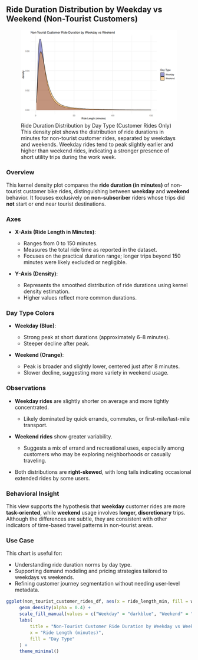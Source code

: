## Ride Duration Distribution by Weekday vs Weekend (Non-Tourist Customers)

<figure class="float-right">
  <a href="../images/Non-Tourist_Customer_Ride_Duration_by_Weekday_vs_Weekend.png" target="_blank" title="Select image to open full sized chart">
    <img src="../images/thumbnails/Non-Tourist_Customer_Ride_Duration_by_Weekday_vs_Weekend.png" alt="Density plot comparing ride durations for non-tourist customer bike rides on weekdays versus weekends. The distribution is right-skewed for both, with a higher peak on weekdays around 7 minutes.">
  </a>
  <figcaption>
    Ride Duration Distribution by Day Type (Customer Rides Only)<br>
    This density plot shows the distribution of ride durations in minutes for non-tourist customer rides, separated by weekdays and weekends. Weekday rides tend to peak slightly earlier and higher than weekend rides, indicating a stronger presence of short utility trips during the work week.
  </figcaption>
</figure>

### Overview

This kernel density plot compares the **ride duration (in minutes)** of non-tourist customer bike rides, distinguishing between **weekday** and **weekend** behavior. It focuses exclusively on **non-subscriber** riders whose trips did **not** start or end near tourist destinations.

### Axes

- **X-Axis (Ride Length in Minutes)**:
  - Ranges from 0 to 150 minutes.
  - Measures the total ride time as reported in the dataset.
  - Focuses on the practical duration range; longer trips beyond 150 minutes were likely excluded or negligible.

- **Y-Axis (Density)**:
  - Represents the smoothed distribution of ride durations using kernel density estimation.
  - Higher values reflect more common durations.

### Day Type Colors

- **Weekday (Blue)**:
  - Strong peak at short durations (approximately 6–8 minutes).
  - Steeper decline after peak.

- **Weekend (Orange)**:
  - Peak is broader and slightly lower, centered just after 8 minutes.
  - Slower decline, suggesting more variety in weekend usage.

### Observations

- **Weekday rides** are slightly shorter on average and more tightly concentrated.
  - Likely dominated by quick errands, commutes, or first-mile/last-mile transport.
  
- **Weekend rides** show greater variability.
  - Suggests a mix of errand and recreational uses, especially among customers who may be exploring neighborhoods or casually traveling.

- Both distributions are **right-skewed**, with long tails indicating occasional extended rides by some users.

### Behavioral Insight

This view supports the hypothesis that **weekday** customer rides are more **task-oriented**, while **weekend** usage involves **longer, discretionary** trips. Although the differences are subtle, they are consistent with other indicators of time-based travel patterns in non-tourist areas.

### Use Case

This chart is useful for:
- Understanding ride duration norms by day type.
- Supporting demand modeling and pricing strategies tailored to weekdays vs weekends.
- Refining customer journey segmentation without needing user-level metadata.


```R
ggplot(non_tourist_customer_rides_df, aes(x = ride_length_min, fill = week_part)) +
     geom_density(alpha = 0.4) +
     scale_fill_manual(values = c("Weekday" = "darkblue", "Weekend" = "darkorange")) +
     labs(
         title = "Non-Tourist Customer Ride Duration by Weekday vs Weekend",
         x = "Ride Length (minutes)",
         fill = "Day Type"
     ) +
     theme_minimal()
```
